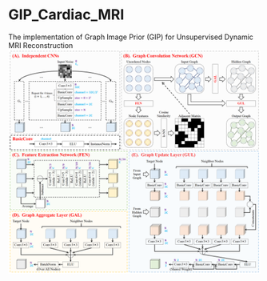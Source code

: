 # GIP_Cardiac_MRI
The implementation of Graph Image Prior (GIP) for Unsupervised Dynamic MRI Reconstruction
![Image text](illustration/Network_Architecture.png)
